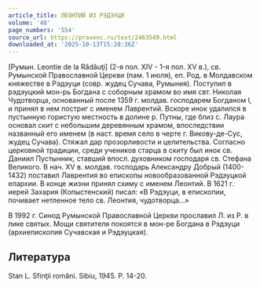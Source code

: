 ```yaml
---
article_title: ЛЕОНТИЙ ИЗ РЭДЭУЦИ
volume: '40'
page_numbers: '554'
source_url: https://pravenc.ru/text/2463549.html
downloaded_at: '2025-10-13T15:28:36Z'
---
```


[Румын. Leontie de la Rădăuţi] (2-я пол. XIV - 1-я пол. XV в.), св. Румынской Православной Церкви (пам. 1 июля), еп. Род. в Молдавском княжестве в Рэдэуци (совр. жудец Сучава, Румыния). Поступил в рэдэуцкий мон-рь Богдана с соборным храмом во имя свт. Николая Чудотворца, основанный после 1359 г. молдав. господарем Богданом I, и принял в нем постриг с именем Лаврентий. Вскоре инок удалился в пустынную гористую местность в долине р. Путны, где близ с. Лаура основал скит с небольшим деревянным храмом, впоследствии названный его именем (в наст. время село в черте г. Викову-де-Сус, жудец Сучава). Стяжал дар прозорливости и целительства. Согласно церковной традиции, среди учеников старца в скиту был инок св. Даниил Пустынник, ставший впосл. духовником господаря св. Стефана Великого. В нач. XV в. молдав. господарь Александру Добрый (1400-1432) поставил Лаврентия во епископы новообразованной Рэдэуцкой епархии. В конце жизни принял схиму с именем Леонтий. В 1621 г. иерей Захария (Копыстенский) писал: «В Рэдэуци, в епископии, почивает нетленное тело св. Леонтия, чудотворца...»

В 1992 г. Синод Румынской Православной Церкви прославил Л. из Р. в лике святых. Мощи святителя покоятся в мон-ре Богдана в Рэдэуци (архиепископия Сучавская и Рэдэуцкая).

## Литература

Stan L. Sfinţii români. Sibiu, 1945. P. 14-20.
